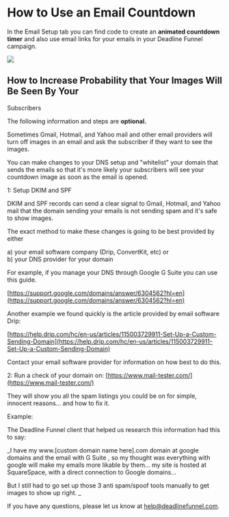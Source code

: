 # How to Use an Email Countdown

In the Email Setup tab you can find code to create an **animated countdown timer** and also use email links for your emails in your Deadline Funnel campaign.

![](https://d33v4339jhl8k0.cloudfront.net/docs/assets/53974d6ce4b0c76107b109d1/images/5c894d140428633d2cf38e75/file-kq6mm9gNUI.png)

## How to Increase Probability that Your Images Will Be Seen By Your

Subscribers

The following information and steps are **optional.**

Sometimes Gmail, Hotmail, and Yahoo mail and other email providers will turn off images in an email and ask the subscriber if they want to see the images.

You can make changes to your DNS setup and "whitelist" your domain that sends the emails so that it's more likely your subscribers will see your countdown image as soon as the email is opened.

1: Setup DKIM and SPF

DKIM and SPF records can send a clear signal to Gmail, Hotmail, and Yahoo mail that the domain sending your emails is not sending spam and it's safe to show images.

The exact method to make these changes is going to be best provided by either

a\) your email software company \(Drip, ConvertKit, etc\) or  
b\) your DNS provider for your domain

For example, if you manage your DNS through Google G Suite you can use this guide.

[https://support.google.com/domains/answer/6304562?hl=en](https://support.google.com/domains/answer/6304562?hl=en)

Another example we found quickly is the article provided by email software Drip:

[https://help.drip.com/hc/en-us/articles/115003729911-Set-Up-a-Custom-Sending-Domain](https://help.drip.com/hc/en-us/articles/115003729911-Set-Up-a-Custom-Sending-Domain)

Contact your email software provider for information on how best to do this.

2: Run a check of your domain on: [https://www.mail-tester.com/](https://www.mail-tester.com/)

They will show you all the spam listings you could be on for simple, innocent reasons... and how to fix it.

Example:

The Deadline Funnel client that helped us research this information had this to say:

\_I have my www.\[custom domain name here\].com domain at google domains and the email with G Suite , so my thought was everything with google will make my emails more likable by them... my site is hosted at SquareSpace, with a direct connection to Google domains...

But I still had to go set up those 3 anti spam/spoof tools manually to get images to show up right. \_

If you have any questions, please let us know at [help@deadlinefunnel.com](mailto:mailto:help@deadlinefunnel.com).

